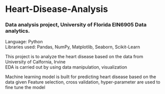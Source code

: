 # Heart-Disease-Analysis

### Data analysis project, University of Florida EIN6905 Data analytics.
Language: Python <br>
Libraries used: Pandas, NumPy, Matplotlib, Seaborn, Scikit-Learn

This project is to analyze the heart disease based on the data from University of Calfornia, Irvine <br>
EDA is carried out by using data manipulation, visualization 

Machine learning model is built for predicting heart disease based on the data given
Feature selection, cross validation, hyper-parameter are used to fine tune the model
